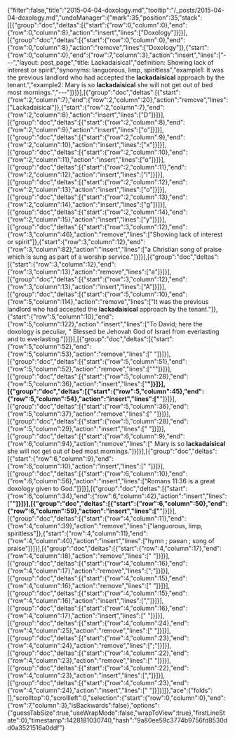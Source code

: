 {"filter":false,"title":"2015-04-04-doxology.md","tooltip":"/_posts/2015-04-04-doxology.md","undoManager":{"mark":35,"position":35,"stack":[[{"group":"doc","deltas":[{"start":{"row":0,"column":0},"end":{"row":0,"column":8},"action":"insert","lines":["Doxology"]}]}],[{"group":"doc","deltas":[{"start":{"row":0,"column":0},"end":{"row":0,"column":8},"action":"remove","lines":["Doxology"]},{"start":{"row":0,"column":0},"end":{"row":7,"column":3},"action":"insert","lines":["---","layout: post_page","title: Lackadaisical","definition: Showing lack of interest or spirit","synonyms:  languorous, limp, spiritless","example1: It was the previous landlord who had accepted the <strong>lackadaisical</strong> approach by the tenant.","example2: Mary is so <strong>lackadaisical</strong> she will not get out of bed most mornings.","---"]}]}],[{"group":"doc","deltas":[{"start":{"row":2,"column":7},"end":{"row":2,"column":20},"action":"remove","lines":["Lackadaisical"]},{"start":{"row":2,"column":7},"end":{"row":2,"column":8},"action":"insert","lines":["D"]}]}],[{"group":"doc","deltas":[{"start":{"row":2,"column":8},"end":{"row":2,"column":9},"action":"insert","lines":["o"]}]}],[{"group":"doc","deltas":[{"start":{"row":2,"column":9},"end":{"row":2,"column":10},"action":"insert","lines":["x"]}]}],[{"group":"doc","deltas":[{"start":{"row":2,"column":10},"end":{"row":2,"column":11},"action":"insert","lines":["o"]}]}],[{"group":"doc","deltas":[{"start":{"row":2,"column":11},"end":{"row":2,"column":12},"action":"insert","lines":["l"]}]}],[{"group":"doc","deltas":[{"start":{"row":2,"column":12},"end":{"row":2,"column":13},"action":"insert","lines":["o"]}]}],[{"group":"doc","deltas":[{"start":{"row":2,"column":13},"end":{"row":2,"column":14},"action":"insert","lines":["g"]}]}],[{"group":"doc","deltas":[{"start":{"row":2,"column":14},"end":{"row":2,"column":15},"action":"insert","lines":["y"]}]}],[{"group":"doc","deltas":[{"start":{"row":3,"column":12},"end":{"row":3,"column":46},"action":"remove","lines":["Showing lack of interest or spirit"]},{"start":{"row":3,"column":12},"end":{"row":3,"column":82},"action":"insert","lines":["a Christian song of praise which is sung as part of a worship service."]}]}],[{"group":"doc","deltas":[{"start":{"row":3,"column":12},"end":{"row":3,"column":13},"action":"remove","lines":["a"]}]}],[{"group":"doc","deltas":[{"start":{"row":3,"column":12},"end":{"row":3,"column":13},"action":"insert","lines":["A"]}]}],[{"group":"doc","deltas":[{"start":{"row":5,"column":10},"end":{"row":5,"column":114},"action":"remove","lines":["It was the previous landlord who had accepted the <strong>lackadaisical</strong> approach by the tenant."]},{"start":{"row":5,"column":10},"end":{"row":5,"column":122},"action":"insert","lines":["To David; here the doxology is peculiar, \" Blessed be Jehovah God of Israel from everlasting and to everlasting."]}]}],[{"group":"doc","deltas":[{"start":{"row":5,"column":52},"end":{"row":5,"column":53},"action":"remove","lines":[" "]}]}],[{"group":"doc","deltas":[{"start":{"row":5,"column":51},"end":{"row":5,"column":52},"action":"remove","lines":["\""]}]}],[{"group":"doc","deltas":[{"start":{"row":5,"column":28},"end":{"row":5,"column":36},"action":"insert","lines":["<strong>"]}]}],[{"group":"doc","deltas":[{"start":{"row":5,"column":45},"end":{"row":5,"column":54},"action":"insert","lines":["</strong>"]}]}],[{"group":"doc","deltas":[{"start":{"row":5,"column":36},"end":{"row":5,"column":37},"action":"remove","lines":[" "]}]}],[{"group":"doc","deltas":[{"start":{"row":5,"column":28},"end":{"row":5,"column":29},"action":"insert","lines":[" "]}]}],[{"group":"doc","deltas":[{"start":{"row":6,"column":9},"end":{"row":6,"column":94},"action":"remove","lines":[" Mary is so <strong>lackadaisical</strong> she will not get out of bed most mornings."]}]}],[{"group":"doc","deltas":[{"start":{"row":6,"column":9},"end":{"row":6,"column":10},"action":"insert","lines":[" "]}]}],[{"group":"doc","deltas":[{"start":{"row":6,"column":10},"end":{"row":6,"column":56},"action":"insert","lines":["Romans 11:36 is a great doxology given to God."]}]}],[{"group":"doc","deltas":[{"start":{"row":6,"column":34},"end":{"row":6,"column":42},"action":"insert","lines":["<strong>"]}]}],[{"group":"doc","deltas":[{"start":{"row":6,"column":50},"end":{"row":6,"column":59},"action":"insert","lines":["</strong>"]}]}],[{"group":"doc","deltas":[{"start":{"row":4,"column":11},"end":{"row":4,"column":39},"action":"remove","lines":["languorous, limp, spiritless"]},{"start":{"row":4,"column":11},"end":{"row":4,"column":40},"action":"insert","lines":["hymn ; paean ; song of praise"]}]}],[{"group":"doc","deltas":[{"start":{"row":4,"column":17},"end":{"row":4,"column":18},"action":"remove","lines":[" "]}]}],[{"group":"doc","deltas":[{"start":{"row":4,"column":16},"end":{"row":4,"column":17},"action":"remove","lines":[";"]}]}],[{"group":"doc","deltas":[{"start":{"row":4,"column":15},"end":{"row":4,"column":16},"action":"remove","lines":[" "]}]}],[{"group":"doc","deltas":[{"start":{"row":4,"column":15},"end":{"row":4,"column":16},"action":"insert","lines":[","]}]}],[{"group":"doc","deltas":[{"start":{"row":4,"column":16},"end":{"row":4,"column":17},"action":"insert","lines":[" "]}]}],[{"group":"doc","deltas":[{"start":{"row":4,"column":24},"end":{"row":4,"column":25},"action":"remove","lines":[" "]}]}],[{"group":"doc","deltas":[{"start":{"row":4,"column":23},"end":{"row":4,"column":24},"action":"remove","lines":[";"]}]}],[{"group":"doc","deltas":[{"start":{"row":4,"column":22},"end":{"row":4,"column":23},"action":"remove","lines":[" "]}]}],[{"group":"doc","deltas":[{"start":{"row":4,"column":22},"end":{"row":4,"column":23},"action":"insert","lines":[","]}]}],[{"group":"doc","deltas":[{"start":{"row":4,"column":23},"end":{"row":4,"column":24},"action":"insert","lines":[" "]}]}]]},"ace":{"folds":[],"scrolltop":0,"scrollleft":0,"selection":{"start":{"row":0,"column":0},"end":{"row":7,"column":3},"isBackwards":false},"options":{"guessTabSize":true,"useWrapMode":false,"wrapToView":true},"firstLineState":0},"timestamp":1428181030740,"hash":"9a80ee59c3774b9756fd8530dd0a3521516a0ddf"}